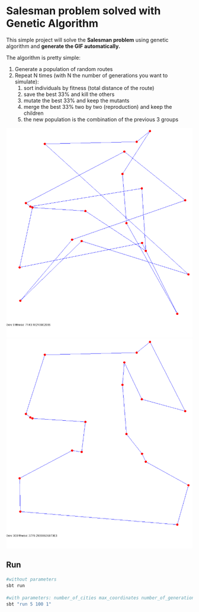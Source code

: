 # Salesman problem solved with Genetic Algorithm
This simple project will solve the **Salesman problem** using genetic algorithm and **generate the GIF automatically.**

The algorithm is pretty simple:
1. Generate a population of random routes
2. Repeat N times (with N the number of generations you want to simulate):
   1. sort individuals by fitness (total distance of the route)
   2. save the best 33% and kill the others
   3. mutate the best 33% and keep the mutants
   4. merge the best 33% two by two (reproduction) and keep the children
   5. the new population is the combination of the previous 3 groups


![solution](images/evolution.gif)
![solution](images/solution.png)

## Run
``` bash
#without parameters
sbt run

#with parameters: number_of_cities max_coordinates number_of_generations
sbt "run 5 100 1"
```